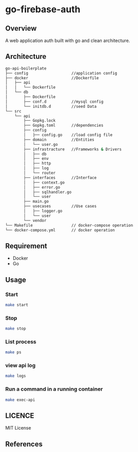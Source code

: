 # go-firebase-auth
 
## Overview
A web application auth built with go and clean architecture.

## Architecture
```bash
go-api-boilerplate
├── config                   //application config
├── docker                   //Dockerfile
│   ├── api
│   │   └── Dockerfile
│   └── db
│       ├── Dockerfile
│       ├── conf.d           //mysql config
│       └── initdb.d         //seed Data
└── src
    └── api
        ├── Gopkg.lock
        ├── Gopkg.toml       //dependencies
        ├── config
        │   ├── config.go    //load config file
        ├── domain           //Entities
        │   └── user.go      
        ├── infrastracture   //Frameworks & Drivers
        │   ├── db
        │   ├── env
        │   ├── http
        │   ├── log
        │   └── router
        ├── interfaces       //Interface
        │   ├── context.go
        │   ├── error.go
        │   ├── sqlhandler.go
        │   └── user
        ├── main.go
        ├── usecases         //Use cases
        │   ├── logger.go
        │   └── user
        └── vendor
└── Makefile                 // docker-compose operation
└── docker-compose.yml       // docker operation

```


## Requirement
 - Docker
 - Go

## Usage

### Start
```bash
make start
```

### Stop
```bash
make stop
```

### List process
```bash
make ps
```

### view api log
```bash
make logs
```

### Run a command in a running container
```bash
make exec-api
```

## LICENCE
MIT License

## References


